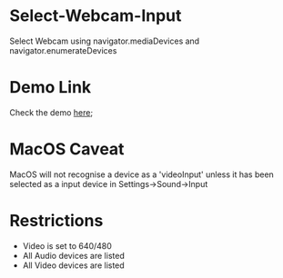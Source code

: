 # Select-Webcam-Input
Select Webcam using navigator.mediaDevices and navigator.enumerateDevices

# Demo Link
Check the demo [here](https://wide-eyed-believe.surge.sh);

# MacOS Caveat
MacOS will not recognise a device as a 'videoInput' unless it has been selected as a input device in Settings->Sound->Input

# Restrictions
- Video is set to 640/480
- All Audio devices are listed
- All Video devices are listed